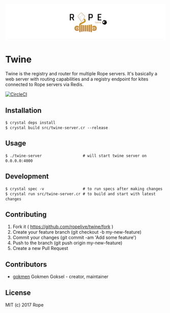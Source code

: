 ![](https://raw.githubusercontent.com/ropelive/press/master/banners/rope-twine-cr.png)

# Twine

Twine is the registry and router for multiple Rope servers.
It's basically a web server with routing capabilities and a registry
endpoint for kites connected to Rope servers via Redis.

[![CircleCI](https://circleci.com/gh/ropelive/twine.svg?style=svg)](https://circleci.com/gh/ropelive/twine)

## Installation

    $ crystal deps install
    $ crystal build src/twine-server.cr --release

## Usage

    $ ./twine-server                  # will start twine server on 0.0.0.0:4000

## Development

    $ crystal spec -v                 # to run specs after making changes
    $ crystal run src/twine-server.cr # to build and start with latest changes

## Contributing

1. Fork it ( https://github.com/ropelive/twine/fork )
2. Create your feature branch (git checkout -b my-new-feature)
3. Commit your changes (git commit -am 'Add some feature')
4. Push to the branch (git push origin my-new-feature)
5. Create a new Pull Request

## Contributors

- [gokmen](https://github.com/gokmen) Gokmen Goksel - creator, maintainer

## License

MIT (c) 2017 Rope
